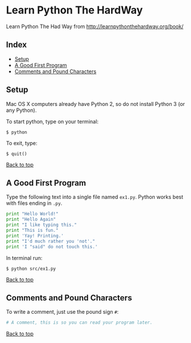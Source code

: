 # Learn Python The HardWay

Learn Python The Had Way from http://learnpythonthehardway.org/book/

## Index

* [Setup](#setup)
* [A Good First Program](#a-good-first-program)
* [Comments and Pound Characters](#comments-and-pound-characters)

## Setup

Mac OS X computers already have Python 2, so do not install Python 3 (or any Python).

To start python, type on your terminal:

```
$ python
```

To exit, type:

```
$ quit()
```

[Back to top](#index)

## A Good First Program

Type the following text into a single file named `ex1.py`. Python works best with files ending in `.py`.

```python
print "Hello World!"
print "Hello Again"
print "I like typing this."
print "This is fun."
print 'Yay! Printing.'
print "I'd much rather you 'not'."
print 'I "said" do not touch this.'
```

In terminal run:

```
$ python src/ex1.py
```

[Back to top](#index)

## Comments and Pound Characters

To write a comment, just use the pound sign `#`:

```python
# A comment, this is so you can read your program later.
```

[Back to top](#index)
